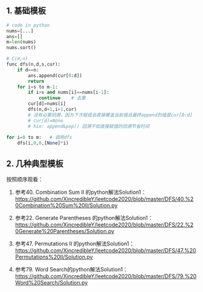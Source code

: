 ## 1. 基础模板
```python
# code in python
nums=[...]
ans=[]
m=len(nums)
nums.sort()

# C(m,n)
func dfs(n,d,s,cur):
    if d==n:
        ans.append(cur[0:d])
        return
    for i=s to m-1:
        if i>s and nums[i]==nums[i-1]:
            continue    # 去重
        cur[d]=nums[i]
        dfs(n,d+1,i+1,cur)
        # 没有必要回溯，因为下次赋值会直接覆盖当前值且最终append的值是cur[0:d]
        # cur[d]=None   
        # hin: append&pop() 回溯不如直接赋值的回溯节省时间
        
for i=0 to m:   # 调用dfs
    dfs(i,0,0,[None]*i)
```

## 2. 几种典型模板

按照顺序观看：

1. 参考40. Combination Sum II 的python解法Solution1：
https://github.com/XincredibleY/leetcode2020/blob/master/DFS/40.%20Combination%20Sum%20II/Solution.py

2. 参考22. Generate Parentheses 的python解法Solution1：
https://github.com/XincredibleY/leetcode2020/blob/master/DFS/22.%20Generate%20Parentheses/Solution.py

3. 参考47. Permutations II 的python解法Solution1：
https://github.com/XincredibleY/leetcode2020/blob/master/DFS/47.%20Permutations%20II/Solution.py

4. 参考79. Word Search的python解法Solution1：
https://github.com/XincredibleY/leetcode2020/blob/master/DFS/79.%20Word%20Search/Solution.py

